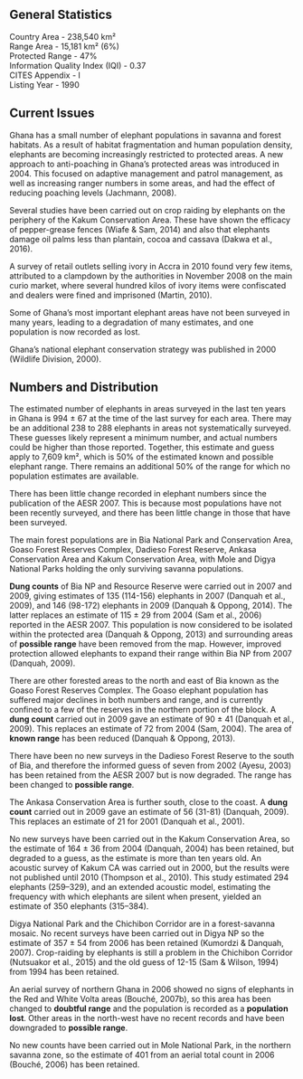 ## General Statistics

Country Area - 238,540 km²<br />
Range Area - 15,181 km² (6%)<br />
Protected Range - 47%<br />
Information Quality Index (IQI) - 0.37<br />
CITES Appendix - I<br />
Listing Year -  1990

## Current Issues

Ghana has a small number of elephant populations in savanna and forest habitats. As a result of habitat fragmentation and human population density, elephants are becoming increasingly restricted to protected areas. A new approach to anti-poaching in Ghana’s protected areas was introduced in 2004. This focused on adaptive management and patrol management, as well as increasing ranger numbers in some areas, and had the effect of reducing poaching levels (Jachmann, 2008).

Several studies have been carried out on crop raiding by elephants on the periphery of the Kakum Conservation Area. These have shown the efficacy of pepper-grease fences (Wiafe & Sam, 2014) and also that elephants damage oil palms less than plantain, cocoa and cassava (Dakwa et al., 2016).   

A survey of retail outlets selling ivory in Accra in 2010 found very few items, attributed to a clampdown by the authorities in November 2008 on the main curio market, where several hundred kilos of ivory items were confiscated and dealers were fined and imprisoned (Martin, 2010).

Some of Ghana’s most important elephant areas have not been surveyed in many years, leading to a degradation of many estimates, and one population is now recorded as lost.

Ghana’s national elephant conservation strategy was published in 2000 (Wildlife Division, 2000).

## Numbers and Distribution

The estimated number of elephants in areas surveyed in the last ten years in Ghana is 994 ± 67 at the time of the last survey for each area. There may be an additional 238 to 288 elephants in areas not systematically surveyed. These guesses likely represent a minimum number, and actual numbers could be higher than those reported. Together, this estimate and guess apply to 7,609 km², which is 50% of the estimated known and possible elephant range. There remains an additional 50% of the range for which no population estimates are available.

There has been little change recorded in elephant numbers since the publication of the AESR 2007. This is because most populations have not been recently surveyed, and there has been little change in those that have been surveyed. 

The main forest populations are in Bia National Park and Conservation Area, Goaso Forest Reserves Complex, Dadieso Forest Reserve, Ankasa Conservation Area and Kakum Conservation Area, with Mole and Digya National Parks holding the only surviving savanna populations. 

**Dung counts** of Bia NP and Resource Reserve were carried out in 2007 and 2009, giving estimates of 135 (114-156) elephants in 2007 (Danquah et al., 2009), and 146 (98-172) elephants in 2009 (Danquah & Oppong, 2014). The latter replaces an estimate of 115 ± 29 from 2004 (Sam et al., 2006) reported in the AESR 2007. This population is now considered to be isolated within the protected area (Danquah & Oppong, 2013) and surrounding areas of **possible range** have been removed from the map. However, improved protection allowed elephants to expand their range within Bia NP from 2007 (Danquah, 2009).

There are other forested areas to the north and east of Bia known as the Goaso Forest Reserves Complex. The Goaso elephant population has suffered major declines in both numbers and range, and is currently confined to a few of the reserves in the northern portion of the block. A **dung count** carried out in 2009 gave an estimate of 90 ± 41 (Danquah et al., 2009). This replaces an estimate of 72 from 2004 (Sam, 2004). The area of **known range** has been reduced (Danquah & Oppong, 2013).

There have been no new surveys in the Dadieso Forest Reserve to the south of Bia, and therefore the informed guess of seven from 2002 (Ayesu, 2003) has been retained from the AESR 2007 but is now degraded. The range has been changed to **possible range**.

The Ankasa Conservation Area is further south, close to the coast. A **dung count** carried out in 2009 gave an estimate of 56 (31-81) (Danquah, 2009). This replaces an estimate of 21 for 2001 (Danquah et al., 2001).

No new surveys have been carried out in the Kakum Conservation Area, so the estimate of 164 ± 36 from 2004 (Danquah, 2004) has been retained, but degraded to a guess, as the estimate is more than ten years old. An acoustic survey of Kakum CA was carried out in 2000, but the results were not published until 2010 (Thompson et al., 2010). This study estimated 294 elephants (259–329), and an extended acoustic model, estimating the frequency with which elephants are silent when present, yielded an estimate of 350 elephants (315–384).

Digya National Park and the Chichibon Corridor are in a forest-savanna mosaic. No recent surveys have been carried out in Digya NP so the estimate of 357 ± 54 from 2006 has been retained (Kumordzi & Danquah, 2007). Crop-raiding by elephants is still a problem in the Chichibon Corridor (Nutsuakor et al., 2015) and the old guess of 12-15 (Sam & Wilson, 1994) from 1994 has been retained.

An aerial survey of northern Ghana in 2006 showed no signs of elephants in the Red and White Volta areas (Bouché, 2007b), so this area has been changed to **doubtful range** and the population is recorded as a **population lost**. Other areas in the north-west have no recent records and have been downgraded to **possible range**.  

No new counts have been carried out in Mole National Park, in the northern savanna zone, so the estimate of 401 from an aerial total count in 2006 (Bouché, 2006) has been retained.
